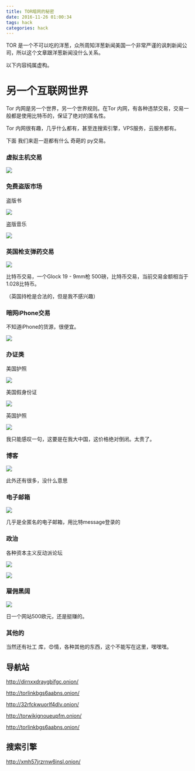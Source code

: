 ```yaml
---
title: TOR暗网的秘密
date: 2016-11-26 01:00:34
tags: hack
categories: hack
---
```


TOR 是一个不可以吃的洋葱，众所周知洋葱新闻美国一个非常严谨的讽刺新闻公司，所以这个文章跟洋葱新闻没什么关系。

以下内容纯属虚构。

# 另一个互联网世界

Tor 内网是另一个世界，另一个世界规则。在Tor 内网，有各种违禁交易，交易一般都是使用比特币的，保证了绝对的匿名性。

Tor 内网很有趣，几乎什么都有，甚至连搜索引擎，VPS服务，云服务都有。

下面 我们来逛一逛都有什么 奇葩的 py交易。
### 虚拟主机交易

![](/content/images/1.png)

### 免费盗版市场

盗版书

![](/content/images/2.png)


盗版音乐

![](/content/images/13.png)


### 英国枪支弹药交易

![](/content/images/3.png)

比特币交易，一个Glock 19 - 9mm枪 500磅，比特币交易，当前交易金额相当于1.028比特币。

（英国持枪是合法的，但是我不感兴趣）

### 暗网iPhone交易

不知道iPhone的货源，很便宜。

![](/content/images/4.png)

### 办证类

美国护照

![](/content/images/5.png)

美国假身份证

![](/content/images/7.png)

英国护照

![](/content/images/6.png)


我只能感叹一句，这要是在我大中国，这价格绝对倒闭。太贵了。

### 博客

![](/content/images/8.png)

此外还有很多，没什么意思

### 电子邮箱

![](/content/images/9.png)

几乎是全匿名的电子邮箱，用比特message登录的

### 政治

各种资本主义反动派论坛

![](/content/images/10.png)

![](/content/images/11.png)


### 雇佣黑阔

![](/content/images/12.png)

日一个网站500欧元，还是挺赚的。

### 其他的

当然还有社工 库，😍情，各种其他的东西，这个不能写在这里，嘿嘿嘿。


## 导航站

http://dirnxxdraygbifgc.onion/

http://torlinkbgs6aabns.onion/

http://32rfckwuorlf4dlv.onion/

http://torwikignoueupfm.onion/

http://torlinkbgs6aabns.onion/

## 搜索引擎

http://xmh57jrzrnw6insl.onion/


